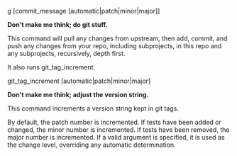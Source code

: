 g [commit_message [automatic|patch|minor|major]]
  
  **Don't make me think; do git stuff.**
  
  This command will pull any changes from upstream, then add, commit, and push
  any changes from your repo, including subprojects, in this repo and any
  subprojects, recursively, depth first.

  It also runs git_tag_increment.


git_tag_increment [automatic|patch|minor|major]

  **Don't make me think; adjust the version string.**
  
  This command increments a version string kept in git tags.

  By default, the patch number is incremented.  If tests have been added or
  changed, the minor number is incremented.  If tests have been removed, the
  major number is incremented.  If a valid argument is specified, it is used
  as the change level, overriding any automatic determination.
